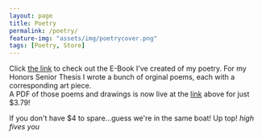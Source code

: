 ```yaml
---
layout: page
title: Poetry
permalink: /poetry/
feature-img: "assets/img/poetrycover.png"
tags: [Poetry, Store]
---
```


Click [the link](http://www.lulu.com/spotlight/troydemers) to check out the E-Book I've created of my poetry.
For my Honors Senior Thesis I wrote a bunch of orginal poems, each with a corresponding art piece. <br/>
A PDF of those poems and drawings is now live at the [link](http://www.lulu.com/spotlight/troydemers) above for just $3.79! <br/>

If you don't have $4 to spare...guess we're in the same boat! Up top! *high fives you*

